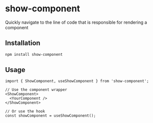 # show-component

Quickly navigate to the line of code that is responsible for rendering a component

## Installation

```bash
npm install show-component
```

## Usage

```tsx
import { ShowComponent, useShowComponent } from 'show-component';

// Use the component wrapper
<ShowComponent>
  <YourComponent />
</ShowComponent>

// Or use the hook
const showComponent = useShowComponent();
```
